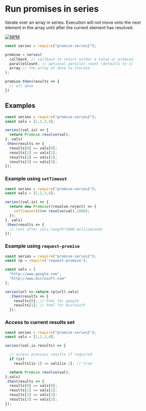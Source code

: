 # Run promises in series

Iterate over an array in series. Execution will not move onto the next element in the array until after the current element has resolved.

[![NPM](https://nodei.co/npm/promise-series2.png?downloads=true&downloadRank=true&stars=true)](https://nodei.co/npm/promise-series2/)

````javascript
const series = require("promise-series2");

promise = series(
  callback, // callback to return either a value or promise
  parallelCount, // optional parallel count (defaults to 1)
  array // the array of data to iterate
);

promise.then(results => {
  // all done
})
````

## Examples

````javascript
const series = require("promise-series2");
const vals = [1,2,3,4];

series((val,ix) => {
  return Promise.resolve(val);
}, vals)
.then(results => {
  results[0] == vals[0];
  results[1] == vals[1];
  results[2] == vals[2];
  results[3] == vals[3];
});

````

### Example using `setTimeout`
````javascript
const series = require("promise-series2");
const vals = [1,2,3,4];

series((val,ix) => {
  return new Promise((resolve,reject) => {
    setTimeout(()=> resolve(val),1000);
  });
}, vals)
.then(results => {
  // runs after vals.length*1000 milliseconds
});

````

### Example using `request-promise`
````javascript
const series = require("promise-series2");
const rp = require('request-promise');

const vals = [
  "http://www.google.com",
  "http://www.microsoft.com"
];

series(url => return rp(url),vals)
  .then(results => {
    results[0]; // html for google
    results[1]; // html for microsoft
  });

````

### Access to current results set

````javascript
const series = require("promise-series2");
const vals = [1,2,3,4];

series((val,ix,results) => {

  // access previous results if required
  if (ix)
    results[ix-1] == vals[ix-1]; // true

  return Promise.resolve(val);
},vals)
.then(results => {
  results[0] == vals[0];
  results[1] == vals[1];
  results[2] == vals[2];
  results[3] == vals[3];
});

````
